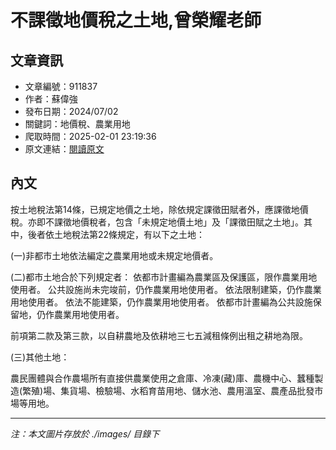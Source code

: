 # 不課徵地價稅之土地,曾榮耀老師

## 文章資訊
- 文章編號：911837
- 作者：蘇偉強
- 發布日期：2024/07/02
- 關鍵詞：地價稅、農業用地
- 爬取時間：2025-02-01 23:19:36
- 原文連結：[閱讀原文](https://real-estate.get.com.tw/Columns/detail.aspx?no=911837)

## 內文


按土地稅法第14條，已規定地價之土地，除依規定課徵田賦者外，應課徵地價稅。亦即不課徵地價稅者，包含「未規定地價土地」及「課徵田賦之土地」。其中，後者依土地稅法第22條規定，有以下之土地：


(一)非都市土地依法編定之農業用地或未規定地價者。


(二)都市土地合於下列規定者：
依都市計畫編為農業區及保護區，限作農業用地使用者。
公共設施尚未完竣前，仍作農業用地使用者。
依法限制建築，仍作農業用地使用者。
依法不能建築，仍作農業用地使用者。
依都市計畫編為公共設施保留地，仍作農業用地使用者。


前項第二款及第三款，以自耕農地及依耕地三七五減租條例出租之耕地為限。


(三)其他土地：


農民團體與合作農場所有直接供農業使用之倉庫、冷凍(藏)庫、農機中心、蠶種製造(繁殖)場、集貨場、檢驗場、水稻育苗用地、儲水池、農用溫室、農產品批發市場等用地。

---
*注：本文圖片存放於 ./images/ 目錄下*
